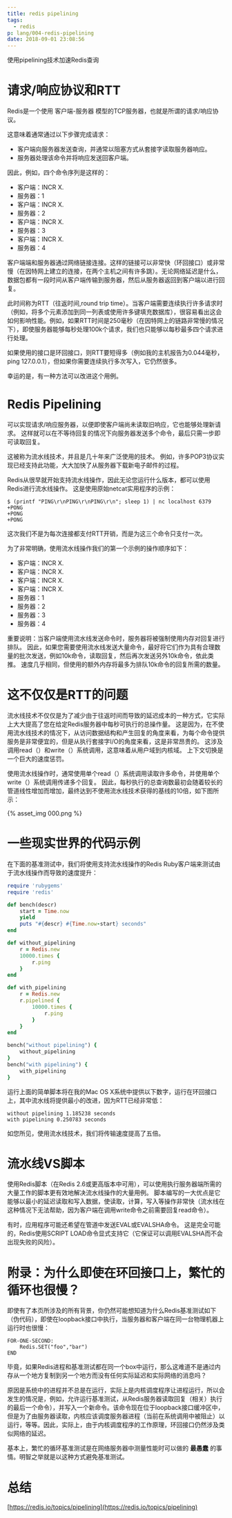 ```yaml
---
title: redis pipelining
tags:
  - redis
p: lang/004-redis-pipelining
date: 2018-09-01 23:08:56
---
```


使用pipelining技术加速Redis查询

# 请求/响应协议和RTT
Redis是一个使用 客户端-服务器 模型的TCP服务器，也就是所谓的请求/响应协议。

这意味着通常通过以下步骤完成请求：

* 客户端向服务器发送查询，并通常以阻塞方式从套接字读取服务器响应。
* 服务器处理该命令并将响应发送回客户端。

因此，例如，四个命令序列是这样的：

* 客户端：INCR X.
* 服务器：1
* 客户端：INCR X.
* 服务器：2
* 客户端：INCR X.
* 服务器：3
* 客户端：INCR X.
* 服务器：4

客户端端和服务器通过网络链接连接。这样的链接可以非常快（环回接口）或非常慢（在因特网上建立的连接，在两个主机之间有许多跳）。无论网络延迟是什么，数据包都有一段时间从客户端传输到服务器，然后从服务器返回到客户端以进行回复。

此时间称为RTT（往返时间,round trip time）。当客户端需要连续执行许多请求时（例如，将多个元素添加到同一列表或使用许多键填充数据库），很容易看出这会如何影响性能。例如，如果RTT时间是250毫秒（在因特网上的链路非常慢的情况下），即使服务器能够每秒处理100k个请求，我们也只能够以每秒最多四个请求进行处理。

如果使用的接口是环回接口，则RTT要短得多（例如我的主机报告为0.044毫秒，ping 127.0.0.1），但如果你需要连续执行多次写入，它仍然很多。

幸运的是，有一种方法可以改进这个用例。

# Redis Pipelining
可以实现请求/响应服务器，以便即使客户端尚未读取旧响应，它也能够处理新请求。 这样就可以在不等待回复的情况下向服务器发送多个命令，最后只需一步即可读取回复。

这被称为流水线技术，并且是几十年来广泛使用的技术。 例如，许多POP3协议实现已经支持此功能，大大加快了从服务器下载新电子邮件的过程。

Redis从很早就开始支持流水线操作，因此无论您运行什么版本，都可以使用Redis进行流水线操作。 这是使用原始netcat实用程序的示例：

```
$ (printf "PING\r\nPING\r\nPING\r\n"; sleep 1) | nc localhost 6379
+PONG
+PONG
+PONG
```
这次我们不是为每次连接都支付RTT开销，而是为这三个命令只支付一次。

为了非常明确，使用流水线操作我们的第一个示例的操作顺序如下：

* 客户端：INCR X.
* 客户端：INCR X.
* 客户端：INCR X.
* 客户端：INCR X.
* 服务器：1
* 服务器：2
* 服务器：3
* 服务器：4

重要说明：当客户端使用流水线发送命令时，服务器将被强制使用内存对回复进行排队。 因此，如果您需要使用流水线发送大量命令，最好将它们作为具有合理数量的批次发送，例如10k命令，读取回复，然后再次发送另外10k命令，依此类推。 速度几乎相同，但使用的额外内存将最多为排队10k命令的回复所需的数量。

# 这不仅仅是RTT的问题
流水线技术不仅仅是为了减少由于往返时间而导致的延迟成本的一种方式，它实际上大大提高了您在给定Redis服务器中每秒可执行的总操作量。 这是因为，在不使用流水线技术的情况下，从访问数据结构和产生回复的角度来看，为每个命令提供服务是非常便宜的，但是从执行套接字I/O的角度来看，这是非常昂贵的。 这涉及调用read（）和write（）系统调用，这意味着从用户域到内核域。 上下文切换是一个巨大的速度惩罚。

使用流水线操作时，通常使用单个read（）系统调用读取许多命令，并使用单个write（）系统调用传递多个回复。 因此，每秒执行的总查询数最初会随着较长的管道线性增加而增加，最终达到不使用流水线技术获得的基线的10倍，如下图所示：

{% asset_img 000.png %}

# 一些现实世界的代码示例
在下面的基准测试中，我们将使用支持流水线操作的Redis Ruby客户端来测试由于流水线操作而导致的速度提升：

```ruby
require 'rubygems'
require 'redis'

def bench(descr)
    start = Time.now
    yield
    puts "#{descr} #{Time.now-start} seconds"
end

def without_pipelining
    r = Redis.new
    10000.times {
        r.ping
    }
end

def with_pipelining
    r = Redis.new
    r.pipelined {
        10000.times {
            r.ping
        }
    }
end

bench("without pipelining") {
    without_pipelining
}
bench("with pipelining") {
    with_pipelining
}
```
运行上面的简单脚本将在我的Mac OS X系统中提供以下数字，运行在环回接口上，其中流水线将提供最小的改进，因为RTT已经非常低：

```
without pipelining 1.185238 seconds
with pipelining 0.250783 seconds
```
如您所见，使用流水线技术，我们将传输速度提高了五倍。

# 流水线VS脚本
使用Redis脚本（在Redis 2.6或更高版本中可用），可以使用执行服务器端所需的大量工作的脚本更有效地解决流水线操作的大量用例。 脚本编写的一大优点是它能够以最小的延迟读取和写入数据，使读取，计算，写入等操作非常快（流水线在这种情况下无法帮助，因为客户端在调用write命令之前需要回复read命令）。

有时，应用程序可能还希望在管道中发送EVAL或EVALSHA命令。 这是完全可能的，Redis使用SCRIPT LOAD命令显式支持它（它保证可以调用EVALSHA而不会出现失败的风险）。

# 附录：为什么即使在环回接口上，繁忙的循环也很慢？
即使有了本页所涉及的所有背景，你仍然可能想知道为什么Redis基准测试如下（伪代码），即使在loopback接口中执行，当服务器和客户端在同一台物理机器上运行时也很慢：
```
FOR-ONE-SECOND:
    Redis.SET("foo","bar")
END
```
毕竟，如果Redis进程和基准测试都在同一个box中运行，那么这难道不是通过内存从一个地方复制到另一个地方而没有任何实际延迟和实际网络的消息吗？

原因是系统中的进程并不总是在运行，实际上是内核调度程序让进程运行，所以会发生的情况是，例如，允许运行基准测试，从Redis服务器读取回复（相关）执行的最后一个命令），并写入一个新命令。该命令现在位于loopback接口缓冲区中，但是为了由服务器读取，内核应该调度服务器进程（当前在系统调用中被阻止）以运行，等等。因此，实际上，由于内核调度程序的工作原理，环回接口仍然涉及类似网络的延迟。

基本上，繁忙的循环基准测试是在网络服务器中测量性能时可以做的 **最愚蠢** 的事情。明智之举就是以这种方式避免基准测试。


# 总结
[https://redis.io/topics/pipelining](https://redis.io/topics/pipelining)